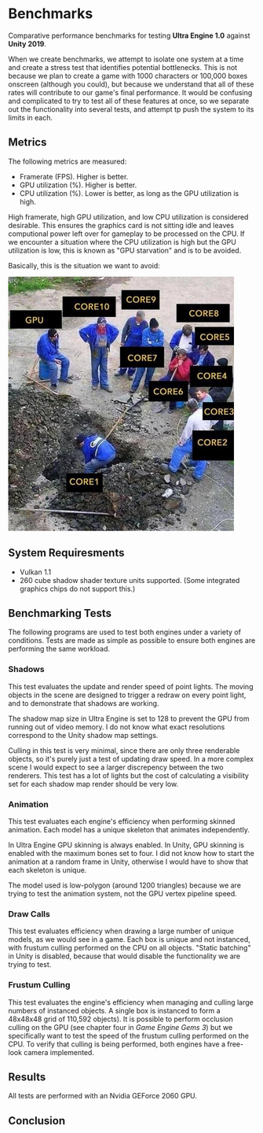 # Benchmarks #

Comparative performance benchmarks for testing **Ultra Engine 1.0** against **Unity 2019**.

When we create benchmarks, we attempt to isolate one system at a time and create a stress test that identifies potential bottlenecks. This is not because we plan to create a game with 1000 characters or 100,000 boxes onscreen (although you could), but because we understand that all of these rates will contribute to our game's final performance. It would be confusing and complicated to try to test all of these features at once, so we separate out the functionality into several tests, and attempt tp push the system to its limits in each.

## Metrics ##

The following metrics are measured:
- Framerate (FPS). Higher is better.
- GPU utilization (%). Higher is better.
- CPU utilization (%). Lower is better, as long as the GPU utilization is high.

High framerate, high GPU utilization, and low CPU utilization is considered desirable. This ensures the graphics card is not sitting idle and leaves computional power left over for gameplay to be processed on the CPU. If we encounter a situation where the CPU utilization is high but the GPU utilization is low, this is known as "GPU starvation" and is to be avoided.

Basically, this is the situation we want to avoid:

![](EWcn5seXkAEiUnX.jpg)

## System Requiresments ##
- Vulkan 1.1
- 260 cube shadow shader texture units supported. (Some integrated graphics chips do not support this.)

## Benchmarking Tests ##

The following programs are used to test both engines under a variety of conditions. Tests are made as simple as possible to ensure both engines are performing the same workload.

### Shadows ###

This test evaluates the update and render speed of point lights. The moving objects in the scene are designed to trigger a redraw on every point light, and to demonstrate that shadows are working.

The shadow map size in Ultra Engine is set to 128 to prevent the GPU from running out of video memory. I do not know what exact resolutions correspond to the Unity shadow map settings.

Culling in this test is very minimal, since there are only three renderable objects, so it's purely just a test of updating draw speed. In a more complex scene I would expect to see a larger discrepency between the two renderers. This test has a lot of lights but the cost of calculating a visibility set for each shadow map render should be very low.

### Animation ###

This test evaluates each engine's efficiency when performing skinned animation. Each model has a unique skeleton that animates independently.

In Ultra Engine GPU skinning is always enabled. In Unity, GPU skinning is enabled with the maximum bones set to four. I did not know how to start the animation at a random frame in Unity, otherwise I would have to show that each skeleton is unique.

The model used is low-polygon (around 1200 triangles) because we are trying to test the animation system, not the GPU vertex pipeline speed.

### Draw Calls ###

This test evaluates efficiency when drawing a large number of unique models, as we would see in a game. Each box is unique and not instanced, with frustum culling performed on the CPU on all objects. "Static batching" in Unity is disabled, because that would disable the functionality we are trying to test.

### Frustum Culling ###

This test evaluates the engine's efficiency when managing and culling large numbers of instanced objects. A single box is instanced to form a 48x48x48 grid of 110,592 objects). It is possible to perform occlusion culling on the GPU (see chapter four in *Game Engine Gems 3*) but we specifically want to test the speed of the frustum culling performed on the CPU. To verify that culling is being performed, both engines have a free-look camera implemented.

## Results ##

All tests are performed with an Nvidia GEForce 2060 GPU. 


## Conclusion ##
